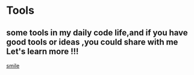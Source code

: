 # Tools

## some tools in my daily code life,and if you have good tools or ideas ,you could share with me<br>Let's learn more !!!<br>

[smile](https://github.com/maple0leaves/tools/tree/master/img/smile.png)